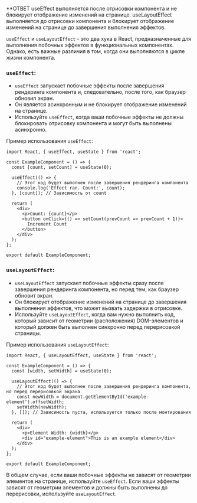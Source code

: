 **ОТВЕТ
	useEffect выполняется после отрисовки компонента и не блокирует отображение изменений на странице.
	useLayoutEffect выполняется до отрисовки компонента и блокирует отображение изменений на странице до завершения выполнения эффектов.

`useEffect` и `useLayoutEffect` - это два хука в React, предназначенные для выполнения побочных эффектов в функциональных компонентах. Однако, есть важные различия в том, когда они выполняются в цикле жизни компонента.

### `useEffect`:

- `useEffect` запускает побочные эффекты после завершения рендеринга компонента и, следовательно, после того, как браузер обновил экран.
- Он является асинхронным и не блокирует отображение изменений на странице.
- Используйте `useEffect`, когда ваши побочные эффекты не должны блокировать отрисовку компонента и могут быть выполнены асинхронно.

Пример использования `useEffect`:
```JSX
import React, { useEffect, useState } from 'react';

const ExampleComponent = () => {
  const [count, setCount] = useState(0);

  useEffect(() => {
    // Этот код будет выполнен после завершения рендеринга компонента
    console.log('Effect ran. Count:', count);
  }, [count]); // Зависимость от count

  return (
    <div>
      <p>Count: {count}</p>
      <button onClick={() => setCount(prevCount => prevCount + 1)}>
        Increment Count
      </button>
    </div>
  );
};

export default ExampleComponent;
```
### `useLayoutEffect`:

- `useLayoutEffect` запускает побочные эффекты сразу после завершения рендеринга компонента, но перед тем, как браузер обновит экран.
- Он блокирует отображение изменений на странице до завершения выполнения эффектов, что может вызвать задержки в отрисовке.
- Используйте `useLayoutEffect`, когда вам нужно выполнить код, который зависит от геометрии (расположения) DOM-элементов и который должен быть выполнен синхронно перед перерисовкой страницы.

Пример использования `useLayoutEffect`:
```JSX
import React, { useLayoutEffect, useState } from 'react';

const ExampleComponent = () => {
  const [width, setWidth] = useState(0);

  useLayoutEffect(() => {
    // Этот код будет выполнен после завершения рендеринга компонента, но перед перерисовкой экрана
    const newWidth = document.getElementById('example-element').offsetWidth;
    setWidth(newWidth);
  }, []); // Зависимость пуста, используется только после монтирования

  return (
    <div>
      <p>Element Width: {width}</p>
      <div id="example-element">This is an example element</div>
    </div>
  );
};

export default ExampleComponent;
```
В общем случае, если ваши побочные эффекты не зависят от геометрии элементов на странице, используйте `useEffect`. Если ваши эффекты зависят от геометрии элементов и должны быть выполнены до перерисовки, используйте `useLayoutEffect`.
